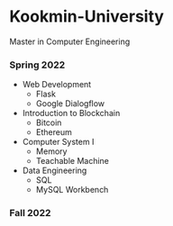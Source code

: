 # Kookmin-University

Master in Computer Engineering

### Spring 2022

- Web Development
  -  Flask
  -  Google Dialogflow
- Introduction to Blockchain
  - Bitcoin
  - Ethereum
- Computer System I
  - Memory
  - Teachable Machine
- Data Engineering
  -  SQL
  -  MySQL Workbench

### Fall 2022
